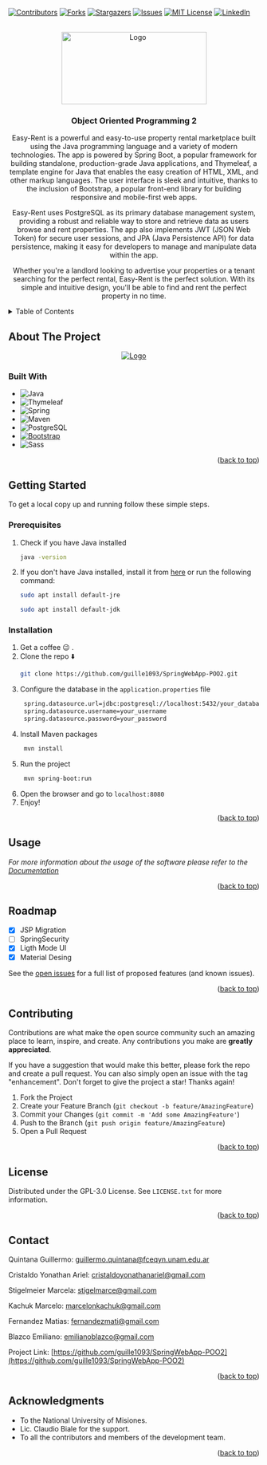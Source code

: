 <a name="readme-top"></a>
[![Contributors][contributors-shield]][contributors-url]
[![Forks][forks-shield]][forks-url]
[![Stargazers][stars-shield]][stars-url]
[![Issues][issues-shield]][issues-url]
[![MIT License][license-shield]][license-url]
[![LinkedIn][linkedin-shield]][linkedin-url]

<!-- PROJECT LOGO -->
<br />
<div align="center">
  <a href="https://www.unam.edu.ar/">
    <img src="src/main/webapp/assets/img/md/logo-unam.png" alt="Logo" width="291" height="145">
  </a>

<h3 align="center">Object Oriented Programming 2</h3>

  <p align="center">
    Easy-Rent is a powerful and easy-to-use property rental marketplace built using the Java programming language and a variety of modern technologies. The app is powered by Spring Boot, a popular framework for building standalone, production-grade Java applications, and Thymeleaf, a template engine for Java that enables the easy creation of HTML, XML, and other markup languages. The user interface is sleek and intuitive, thanks to the inclusion of Bootstrap, a popular front-end library for building responsive and mobile-first web apps.

Easy-Rent uses PostgreSQL as its primary database management system, providing a robust and reliable way to store and retrieve data as users browse and rent properties. The app also implements JWT (JSON Web Token) for secure user sessions, and JPA (Java Persistence API) for data persistence, making it easy for developers to manage and manipulate data within the app.

Whether you're a landlord looking to advertise your properties or a tenant searching for the perfect rental, Easy-Rent is the perfect solution. With its simple and intuitive design, you'll be able to find and rent the perfect property in no time.
  </p>
</div>

<!-- TABLE OF CONTENTS -->
<details>
  <summary>Table of Contents</summary>
  <ol>
    <li>
      <a href="#about-the-project">About The Project</a>
      <ul>
        <li><a href="#built-with">Built With</a></li>
      </ul>
    </li>
    <li>
      <a href="#getting-started">Getting Started</a>
      <ul>
        <li><a href="#prerequisites">Prerequisites</a></li>
        <li><a href="#installation">Installation</a></li>
      </ul>
    </li>
    <li><a href="#usage">Usage</a></li>
    <li><a href="#roadmap">Roadmap</a></li>
    <li><a href="#contributing">Contributing</a></li>
    <li><a href="#license">License</a></li>
    <li><a href="#contact">Contact</a></li>
    <li><a href="#acknowledgments">Acknowledgments</a></li>
  </ol>
</details>

<!-- ABOUT THE PROJECT -->

## About The Project

<div align="center">

<a href="https://github.com/guille1093/SpringWebApp-POO2">
<img src="src/main/webapp/assets/img/md/scrshot1.png" alt="Logo" >
</a>
</div>

### Built With

- ![Java][java]
- ![Thymeleaf][thymeleaf]
- ![Spring][spring.io]
- ![Maven][maven]
- ![PostgreSQL][postgresql]
- [![Bootstrap][bootstrap.com]][bootstrap-url]
- ![Sass][sass]

<p align="right">(<a href="#readme-top">back to top</a>)</p>

<!-- GETTING STARTED -->

## Getting Started

To get a local copy up and running follow these simple steps.

### Prerequisites

1. Check if you have Java installed
   ```sh
   java -version
   ```
2. If you don't have Java installed, install it from [here][java-url] or run the following command:
   ```sh
   sudo apt install default-jre
   ```
   ```sh
   sudo apt install default-jdk
   ```

### Installation

1. Get a coffee 😉 .
2. Clone the repo ⬇️
   ```sh
   git clone https://github.com/guille1093/SpringWebApp-POO2.git
   ```
3. Configure the database in the `application.properties` file
   ```sh
    spring.datasource.url=jdbc:postgresql://localhost:5432/your_database
    spring.datasource.username=your_username
    spring.datasource.password=your_password
   ```
4. Install Maven packages
   ```sh
    mvn install
   ```
5. Run the project
   ```sh
    mvn spring-boot:run
   ```
6. Open the browser and go to `localhost:8080`
7. Enjoy!

<p align="right">(<a href="#readme-top">back to top</a>)</p>

<!-- USAGE EXAMPLES -->

## Usage

_For more information about the usage of the software please refer to the [Documentation](https://example.com)_

<p align="right">(<a href="#readme-top">back to top</a>)</p>

<!-- ROADMAP -->

## Roadmap

- [x] JSP Migration
- [ ] SpringSecurity
- [x] Ligth Mode UI
- [x] Material Desing

See the [open issues](https://github.com/guille1093/SpringWebApp-POO2/issues) for a full list of proposed features (and known issues).

<p align="right">(<a href="#readme-top">back to top</a>)</p>

<!-- CONTRIBUTING -->

## Contributing

Contributions are what make the open source community such an amazing place to learn, inspire, and create. Any contributions you make are **greatly appreciated**.

If you have a suggestion that would make this better, please fork the repo and create a pull request. You can also simply open an issue with the tag "enhancement".
Don't forget to give the project a star! Thanks again!

1. Fork the Project
2. Create your Feature Branch (`git checkout -b feature/AmazingFeature`)
3. Commit your Changes (`git commit -m 'Add some AmazingFeature'`)
4. Push to the Branch (`git push origin feature/AmazingFeature`)
5. Open a Pull Request

<p align="right">(<a href="#readme-top">back to top</a>)</p>

<!-- LICENSE -->

## License

Distributed under the GPL-3.0 License. See `LICENSE.txt` for more information.

<p align="right">(<a href="#readme-top">back to top</a>)</p>

<!-- CONTACT -->

## Contact

Quintana Guillermo: guillermo.quintana@fceqyn.unam.edu.ar

Cristaldo Yonathan Ariel: cristaldoyonathanariel@gmail.com

Stigelmeier Marcela: stigelmarce@gmail.com

Kachuk Marcelo: marcelonkachuk@gmail.com

Fernandez Matias: fernandezmati@gmail.com

Blazco Emiliano: emilianoblazco@gmail.com

Project Link: [https://github.com/guille1093/SpringWebApp-POO2](https://github.com/guille1093/SpringWebApp-POO2)

<p align="right">(<a href="#readme-top">back to top</a>)</p>

<!-- ACKNOWLEDGMENTS -->

## Acknowledgments

- []() To the National University of Misiones.
- []() Lic. Claudio Biale for the support.
- []() To all the contributors and members of the development team.

<p align="right">(<a href="#readme-top">back to top</a>)</p>

<!-- MARKDOWN LINKS & IMAGES -->
<!-- https://www.markdownguide.org/basic-syntax/#reference-style-links -->

[contributors-shield]: https://img.shields.io/github/contributors/guille1093/SpringWebApp-POO2.svg?style=for-the-badge
[contributors-url]: https://github.com/guille1093/SpringWebApp-POO2/graphs/contributors
[forks-shield]: https://img.shields.io/github/forks/guille1093/SpringWebApp-POO2.svg?style=for-the-badge
[forks-url]: https://github.com/guille1093/SpringWebApp-POO2/network/members
[stars-shield]: https://img.shields.io/github/stars/guille1093/SpringWebApp-POO2.svg?style=for-the-badge
[stars-url]: https://github.com/guille1093/SpringWebApp-POO2/stargazers
[issues-shield]: https://img.shields.io/github/issues/guille1093/SpringWebApp-POO2.svg?style=for-the-badge
[issues-url]: https://github.com/guille1093/SpringWebApp-POO2/issues
[license-shield]: https://img.shields.io/github/license/guille1093/SpringWebApp-POO2.svg?style=for-the-badge
[license-url]: https://github.com/guille1093/SpringWebApp-POO2/blob/master/LICENSE.txt
[linkedin-shield]: https://img.shields.io/badge/-LinkedIn-black.svg?style=for-the-badge&logo=linkedin&colorB=555
[linkedin-url]: https://linkedin.com/in/guillermo-quintana-b60541205
[product-screenshot]: images/screenshot.png
[next.js]: https://img.shields.io/badge/next.js-000000?style=for-the-badge&logo=nextdotjs&logoColor=white
[java]: https://img.shields.io/badge/java-ED8B00?style=for-the-badge&logo=java&logoColor=white
[spring.io]: https://img.shields.io/badge/Spring-6DB33F?style=for-the-badge&logo=spring&logoColor=white
[next-url]: https://nextjs.org/
[java-url]: https://www.java.com/es/
[spring-url]: https://spring.io/
[maven]: https://img.shields.io/badge/Maven-C71A36?style=for-the-badge&logo=apache-maven&logoColor=white
[react.js]: https://img.shields.io/badge/React-20232A?style=for-the-badge&logo=react&logoColor=61DAFB
[react-url]: https://reactjs.org/
[vue.js]: https://img.shields.io/badge/Vue.js-35495E?style=for-the-badge&logo=vuedotjs&logoColor=4FC08D
[vue-url]: https://vuejs.org/
[angular.io]: https://img.shields.io/badge/Angular-DD0031?style=for-the-badge&logo=angular&logoColor=white
[angular-url]: https://angular.io/
[svelte.dev]: https://img.shields.io/badge/Svelte-4A4A55?style=for-the-badge&logo=svelte&logoColor=FF3E00
[svelte-url]: https://svelte.dev/
[laravel.com]: https://img.shields.io/badge/Laravel-FF2D20?style=for-the-badge&logo=laravel&logoColor=white
[laravel-url]: https://laravel.com
[bootstrap.com]: https://img.shields.io/badge/Bootstrap-563D7C?style=for-the-badge&logo=bootstrap&logoColor=white
[bootstrap-url]: https://getbootstrap.com
[sass]: https://img.shields.io/badge/Sass-CC6699?style=for-the-badge&logo=sass&logoColor=white
[jquery.com]: https://img.shields.io/badge/jQuery-0769AD?style=for-the-badge&logo=jquery&logoColor=white
[jquery-url]: https://jquery.com
[postgresql]: https://img.shields.io/badge/PostgreSQL-316192?style=for-the-badge&logo=postgresql&logoColor=white
[thymeleaf]: https://img.shields.io/badge/Thymeleaf-005F0F?style=for-the-badge&logo=thymeleaf&logoColor=white
